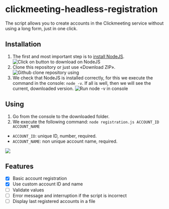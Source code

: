 # clickmeeting-headless-registration

The script allows you to create accounts in the Clickmeeting service without using a long form, just in one click.

## Installation

1. The first and most important step is to [install NodeJS](https://nodejs.org/en/).
![Click on button to download on NodeJS](https://i.imgur.com/htWXVO1.png)
2. Clone this repository or just use «Download ZIP».
![Github clone repository using](https://i.imgur.com/G30nOXG.png)
3. We check that NodeJS is installed correctly, for this we execute the command in the console: `node -v`. If all is well, then we will see the current, downloaded version.
![Run node -v in console](https://i.imgur.com/98SBIvK.png)

## Using

1. Go from the console to the downloaded folder.
2. We execute the following command: `node registration.js ACCOUNT_ID ACCOUNT_NAME`

* `ACCOUNT_ID`: unique ID, number, required.
* `ACCOUNT_NAME`: non unique account name, required.

![](https://i.imgur.com/7dglOa5.png)

## Features

- [x] Basic account registration
- [x] Use custom account ID and name
- [ ] Validate values
- [ ] Error message and interruption if the script is incorrect
- [ ] Display last registered accounts in a file

